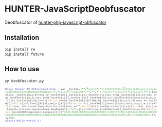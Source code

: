 # HUNTER-JavaScriptDeobfuscator

Deobfuscator of [hunter-php-javascript-obfuscator](https://github.com/nicolauns/hunter-php-javascript-obfuscator)

## Installation

```
pip install re
pip install future
```

## How to use

```
py deobfuscator.py
```

<img src="https://raw.githubusercontent.com/L0rdT33z/HUNTER-JavaScriptDeobfuscator/main/img/01.jpg" title="" alt="01.jpg" width="1000">
